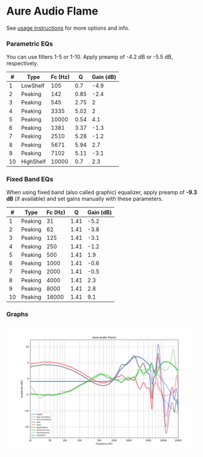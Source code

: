 # Aure Audio Flame
See [usage instructions](https://github.com/jaakkopasanen/AutoEq#usage) for more options and info.

### Parametric EQs
You can use filters 1-5 or 1-10. Apply preamp of -4.2 dB or -5.5 dB, respectively.

|   # | Type      |   Fc (Hz) |    Q |   Gain (dB) |
|-----|-----------|-----------|------|-------------|
|   1 | LowShelf  |       105 | 0.7  |        -4.9 |
|   2 | Peaking   |       142 | 0.85 |        -2.4 |
|   3 | Peaking   |       545 | 2.75 |         2   |
|   4 | Peaking   |      3335 | 5.02 |         2   |
|   5 | Peaking   |     10000 | 0.54 |         4.1 |
|   6 | Peaking   |      1381 | 3.37 |        -1.3 |
|   7 | Peaking   |      2510 | 5.28 |        -1.2 |
|   8 | Peaking   |      5671 | 5.94 |         2.7 |
|   9 | Peaking   |      7102 | 5.11 |        -3.1 |
|  10 | HighShelf |     10000 | 0.7  |         2.3 |

### Fixed Band EQs
When using fixed band (also called graphic) equalizer, apply preamp of **-9.3 dB** (if available) and set gains manually with these parameters.

|   # | Type    |   Fc (Hz) |    Q |   Gain (dB) |
|-----|---------|-----------|------|-------------|
|   1 | Peaking |        31 | 1.41 |        -5.2 |
|   2 | Peaking |        62 | 1.41 |        -3.8 |
|   3 | Peaking |       125 | 1.41 |        -3.1 |
|   4 | Peaking |       250 | 1.41 |        -1.2 |
|   5 | Peaking |       500 | 1.41 |         1.9 |
|   6 | Peaking |      1000 | 1.41 |        -0.6 |
|   7 | Peaking |      2000 | 1.41 |        -0.5 |
|   8 | Peaking |      4000 | 1.41 |         2.3 |
|   9 | Peaking |      8000 | 1.41 |         2.8 |
|  10 | Peaking |     16000 | 1.41 |         9.1 |

### Graphs
![](./Aure%20Audio%20Flame.png)
